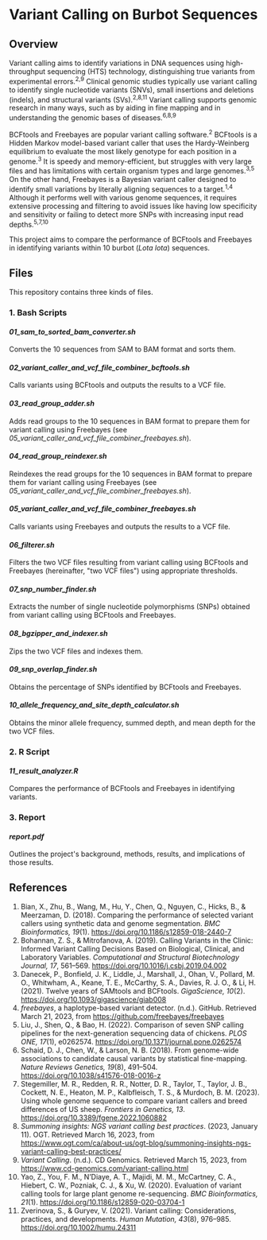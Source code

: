 # Variant Calling on Burbot Sequences

## Overview

Variant calling aims to identify variations in DNA sequences using high-throughput sequencing (HTS) technology, distinguishing true variants from experimental errors.<sup>2,9</sup> Clinical genomic studies typically use variant calling to identify single nucleotide variants (SNVs), small insertions and deletions (indels), and structural variants (SVs).<sup>2,8,11</sup> Variant calling supports genomic research in many ways, such as by aiding in fine mapping and in understanding the genomic bases of diseases.<sup>6,8,9</sup>

BCFtools and Freebayes are popular variant calling software.<sup>2</sup> BCFtools is a Hidden Markov model-based variant caller that uses the Hardy-Weinberg equilibrium to evaluate the most likely genotype for each position in a genome.<sup>3</sup> It is speedy and memory-efficient, but struggles with very large files and has limitations with certain organism types and large genomes.<sup>3,5</sup> On the other hand, Freebayes is a Bayesian variant caller designed to identify small variations by literally aligning sequences to a target.<sup>1,4</sup> Although it performs well with various genome sequences, it requires extensive processing and filtering to avoid issues like having low specificity and sensitivity or failing to detect more SNPs with increasing input read depths.<sup>5,7,10</sup>

This project aims to compare the performance of BCFtools and Freebayes in identifying variants within 10 burbot (<em>Lota lota</em>) sequences.

## Files

This repository contains three kinds of files.

### 1. Bash Scripts

#### <em>01_sam_to_sorted_bam_converter.sh</em>

Converts the 10 sequences from SAM to BAM format and sorts them.

#### <em>02_variant_caller_and_vcf_file_combiner_bcftools.sh</em>

Calls variants using BCFtools and outputs the results to a VCF file.

#### <em>03_read_group_adder.sh</em>

Adds read groups to the 10 sequences in BAM format to prepare them for variant calling using Freebayes (see <em>05_variant_caller_and_vcf_file_combiner_freebayes.sh</em>).

#### <em>04_read_group_reindexer.sh</em>

Reindexes the read groups for the 10 sequences in BAM format to prepare them for variant calling using Freebayes (see <em>05_variant_caller_and_vcf_file_combiner_freebayes.sh</em>).

#### <em>05_variant_caller_and_vcf_file_combiner_freebayes.sh</em>

Calls variants using Freebayes and outputs the results to a VCF file.

#### <em>06_filterer.sh</em>

Filters the two VCF files resulting from variant calling using BCFtools and Freebayes (hereinafter, "two VCF files") using appropriate thresholds.

#### <em>07_snp_number_finder.sh</em>

Extracts the number of single nucleotide polymorphisms (SNPs) obtained from variant calling using BCFtools and Freebayes.

#### <em>08_bgzipper_and_indexer.sh</em>

Zips the two VCF files and indexes them.

#### <em>09_snp_overlap_finder.sh</em>

Obtains the percentage of SNPs identified by BCFtools and Freebayes.

#### <em>10_allele_frequency_and_site_depth_calculator.sh</em>

Obtains the minor allele frequency, summed depth, and mean depth for the two VCF files.

### 2. R Script

#### <em>11_result_analyzer.R</em>

Compares the performance of BCFtools and Freebayes in identifying variants.

### 3. Report

#### <em>report.pdf</em>

Outlines the project's background, methods, results, and implications of those results.

## References

1. Bian, X., Zhu, B., Wang, M., Hu, Y., Chen, Q., Nguyen, C., Hicks, B., & Meerzaman, D. (2018). Comparing the performance of selected variant callers using synthetic data and genome segmentation. <em>BMC Bioinformatics, 19</em>(1). https://doi.org/10.1186/s12859-018-2440-7
2. Bohannan, Z. S., & Mitrofanova, A. (2019). Calling Variants in the Clinic: Informed Variant Calling Decisions Based on Biological, Clinical, and Laboratory Variables. <em>Computational and Structural Biotechnology Journal, 17</em>, 561–569. https://doi.org/10.1016/j.csbj.2019.04.002
3. Danecek, P., Bonfield, J. K., Liddle, J., Marshall, J., Ohan, V., Pollard, M. O., Whitwham, A., Keane, T. E., McCarthy, S. A., Davies, R. J. O., & Li, H. (2021). Twelve years of SAMtools and BCFtools. <em>GigaScience, 10</em>(2). https://doi.org/10.1093/gigascience/giab008
4. <em>freebayes</em>, a haplotype-based variant detector. (n.d.). GitHub. Retrieved March 21, 2023, from https://github.com/freebayes/freebayes
5. Liu, J., Shen, Q., & Bao, H. (2022). Comparison of seven SNP calling pipelines for the next-generation sequencing data of chickens. <em>PLOS ONE, 17</em>(1), e0262574. https://doi.org/10.1371/journal.pone.0262574
6. Schaid, D. J., Chen, W., & Larson, N. B. (2018). From genome-wide associations to candidate causal variants by statistical fine-mapping. <em>Nature Reviews Genetics, 19</em>(8), 491–504. https://doi.org/10.1038/s41576-018-0016-z
7. Stegemiller, M. R., Redden, R. R., Notter, D. R., Taylor, T., Taylor, J. B., Cockett, N. E., Heaton, M. P., Kalbfleisch, T. S., & Murdoch, B. M. (2023). Using whole genome sequence to compare variant callers and breed differences of US sheep. <em>Frontiers in Genetics, 13</em>. https://doi.org/10.3389/fgene.2022.1060882
8. <em>Summoning insights: NGS variant calling best practices</em>. (2023, January 11). OGT. Retrieved March 16, 2023, from https://www.ogt.com/ca/about-us/ogt-blog/summoning-insights-ngs-variant-calling-best-practices/
9. <em>Variant Calling</em>. (n.d.). CD Genomics. Retrieved March 15, 2023, from https://www.cd-genomics.com/variant-calling.html
10. Yao, Z., You, F. M., N’Diaye, A. T., Majidi, M. M., McCartney, C. A., Hiebert, C. W., Pozniak, C. J., & Xu, W. (2020). Evaluation of variant calling tools for large plant genome re-sequencing. <em>BMC Bioinformatics, 21</em>(1). https://doi.org/10.1186/s12859-020-03704-1
11. Zverinova, S., & Guryev, V. (2021). Variant calling: Considerations, practices, and developments. <em>Human Mutation, 43</em>(8), 976–985. https://doi.org/10.1002/humu.24311